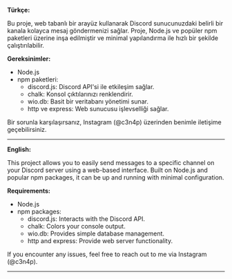 **Türkçe:**

Bu proje, web tabanlı bir arayüz kullanarak Discord sunucunuzdaki belirli bir kanala kolayca mesaj göndermenizi sağlar. Proje, Node.js ve popüler npm paketleri üzerine inşa edilmiştir ve minimal yapılandırma ile hızlı bir şekilde çalıştırılabilir.

**Gereksinimler:**

- Node.js  
- npm paketleri:
  - discord.js: Discord API'si ile etkileşim sağlar.
  - chalk: Konsol çıktılarınızı renklendirir.
  - wio.db: Basit bir veritabanı yönetimi sunar.
  - http ve express: Web sunucusu işlevselliği sağlar.

Bir sorunla karşılaşırsanız, Instagram (@c3n4p) üzerinden benimle iletişime geçebilirsiniz.

---

**English:**

This project allows you to easily send messages to a specific channel on your Discord server using a web-based interface. Built on Node.js and popular npm packages, it can be up and running with minimal configuration.

**Requirements:**

- Node.js  
- npm packages:
  - discord.js: Interacts with the Discord API.
  - chalk: Colors your console output.
  - wio.db: Provides simple database management.
  - http and express: Provide web server functionality.

If you encounter any issues, feel free to reach out to me via Instagram (@c3n4p).

---
